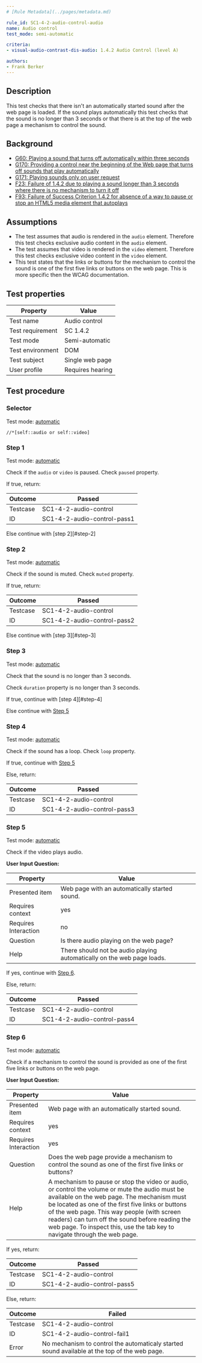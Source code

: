 ```yaml
---
# [Rule Metadata](../pages/metadata.md)

rule_id: SC1-4-2-audio-control-audio
name: Audio control
test_mode: semi-automatic

criteria:
- visual-audio-contrast-dis-audio: 1.4.2 Audio Control (level A)

authors:
- Frank Berker
---
```


## Description

This test checks that there isn't an automatically started sound after the web page is loaded. If the sound plays automatically this test checks that the sound is no longer than 3 seconds or that there is at the top of the web page a mechanism to control the sound.

## Background

- [G60: Playing a sound that turns off automatically within three seconds](http://www.w3.org/TR/2014/NOTE-WCAG20-TECHS-20140916/G60)
- [G170: Providing a control near the beginning of the Web page that turns off sounds that play automatically](http://www.w3.org/TR/2014/NOTE-WCAG20-TECHS-20140916/G170)
- [G171: Playing sounds only on user request](http://www.w3.org/TR/2014/NOTE-WCAG20-TECHS-20140916/G171)
- [F23: Failure of 1.4.2 due to playing a sound longer than 3 seconds where there is no mechanism to turn it off](http://www.w3.org/TR/2014/NOTE-WCAG20-TECHS-20140916/F23)
- [F93: Failure of Success Criterion 1.4.2 for absence of a way to pause or stop an HTML5 media element that autoplays](http://www.w3.org/TR/2014/NOTE-WCAG20-TECHS-20140916/F93)

## Assumptions

- The test assumes that audio is rendered in the `audio` element. Therefore this test checks exclusive audio content in the `audio` element.
- The test assumes that video is rendered in the `video` element. Therefore this test checks exclusive video content in the `video` element.
- This test states that the links or buttons for the mechanism to control the sound is one of the first five links or buttons on the web page. This is more specific then the WCAG documentation.

## Test properties

| Property          | Value
|-------------------|----
| Test name         | Audio control
| Test requirement  | SC 1.4.2
| Test mode         | Semi-automatic
| Test environment  | DOM
| Test subject      | Single web page
| User profile      | Requires hearing

## Test procedure

### Selector

Test mode: [automatic][AUTO]

`//*[self::audio or self::video]`

### Step 1

Test mode: [automatic][AUTO]

Check if the `audio` or `video` is paused. Check `paused` property.

If true, return:

| Outcome  | Passed
|----------|-----
| Testcase | SC1-4-2-audio-control
| ID       | SC1-4-2-audio-control-pass1

Else continue with [step 2][#step-2]

### Step 2

Test mode: [automatic][AUTO]

Check if the sound is muted. Check `muted` property.

If true, return:

| Outcome  | Passed
|----------|-----
| Testcase | SC1-4-2-audio-control
| ID       | SC1-4-2-audio-control-pass2

Else continue with [step 3][#step-3]

### Step 3

Test mode: [automatic][AUTO]

Check that the sound is no longer than 3 seconds.

Check `duration` property is no longer than 3 seconds.

If true, continue with [step 4][#step-4]

Else continue with [Step 5](#step-5)

### Step 4

Test mode: [automatic][AUTO]

Check if the sound has a loop. Check `loop` property.

If true, continue with [Step 5](#step-5)

Else, return:

| Outcome  | Passed
|----------|-----
| Testcase | SC1-4-2-audio-control
| ID       | SC1-4-2-audio-control-pass3

### Step 5

Test mode: [automatic][MANUAL]

Check if the video plays audio.

**User Input Question:**

| Property             | Value
|----------------------|---------
| Presented item       | Web page with an automatically started sound.
| Requires context     | yes
| Requires Interaction | no
| Question             | Is there audio playing on the web page?
| Help                 | There should not be audio playing automatically on the web page loads.

If yes, continue with [Step 6](#step-6).

Else, return:

| Outcome  | Passed
|----------|-----
| Testcase | SC1-4-2-audio-control
| ID       | SC1-4-2-audio-control-pass4

### Step 6

Test mode: [automatic][MANUAL]

Check if a mechanism to control the sound is provided as one of the first five links or buttons on the web page.

**User Input Question:**

| Property             | Value
|----------------------|---------
| Presented item       | Web page with an automatically started sound.
| Requires context     | yes
| Requires Interaction | yes
| Question             | Does the web page provide a mechanism to control the sound as one of the first five links or buttons?
| Help                 | A mechanism to pause or stop the video or audio, or control the volume or mute the audio must be available on the web page. The mechanism must be located as one of the first five links or buttons of the web page. This way people (with screen readers) can turn off the sound before reading the web page. To inspect this, use the tab key to navigate through the web page.

If yes, return:

| Outcome  | Passed
|----------|-----
| Testcase | SC1-4-2-audio-control
| ID       | SC1-4-2-audio-control-pass5

Else, return:

| Outcome  | Failed
|----------|-----
| Testcase | SC1-4-2-audio-control
| ID       | SC1-4-2-audio-control-fail1
| Error    | No mechanism to control the automaticaly started sound available at the top of the web page.

[AUTO]: ../pages/test-modes.html#automatic
[MANUAL]: ../pages/test-modes.html#manual